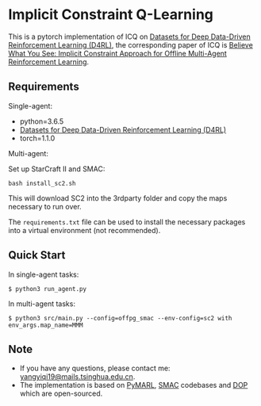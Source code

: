 # Implicit Constraint Q-Learning

This is a pytorch implementation of ICQ on [Datasets for Deep Data-Driven Reinforcement Learning (D4RL)](https://github.com/rail-berkeley/d4rl), the corresponding paper of ICQ is [Believe What You See: Implicit Constraint Approach
for Offline Multi-Agent Reinforcement Learning](https://arxiv.org/abs/2106.03400).

## Requirements
Single-agent:
- python=3.6.5
- [Datasets for Deep Data-Driven Reinforcement Learning (D4RL)](https://github.com/rail-berkeley/d4rl)
- torch=1.1.0

Multi-agent:

Set up StarCraft II and SMAC:
```shell
bash install_sc2.sh
```

This will download SC2 into the 3rdparty folder and copy the maps necessary to run over.

The `requirements.txt` file can be used to install the necessary packages into a virtual environment (not recommended).

## Quick Start
In single-agent tasks:
```shell
$ python3 run_agent.py
```
In multi-agent tasks:
```shell
$ python3 src/main.py --config=offpg_smac --env-config=sc2 with env_args.map_name=MMM
```
## Note
+ If you have any questions, please contact me: yangyiqi19@mails.tsinghua.edu.cn. 
+ The implementation is based on [PyMARL](https://github.com/oxwhirl/pymarl), [SMAC](https://github.com/oxwhirl/smac) codebases and [DOP](https://github.com/TonghanWang/DOP) which are open-sourced.

